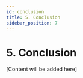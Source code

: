 ```yaml
---
id: conclusion
title: 5. Conclusion
sidebar_position: 7
---
```


# 5. Conclusion

[Content will be added here]